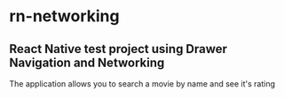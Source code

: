 # rn-networking

## React Native test project using Drawer Navigation and Networking

The application allows you to search a movie by name and see it's rating
